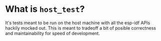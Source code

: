 # What is `host_test`?

It's tests meant to be run on the host machine with all the esp-idf APIs
hackily mocked out. This is meant to tradeoff a bit of posible correctness
and maintainability for speed of development.
